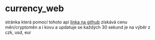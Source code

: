 # currency_web
stránka která pomocí tohoto api [linka na github](https://github.com/fawazahmed0/exchange-api) získává cenu měn/cryptoměn a i kovu a updatuje se každých 30 sekund
je na výběr z czk, usd, eur
